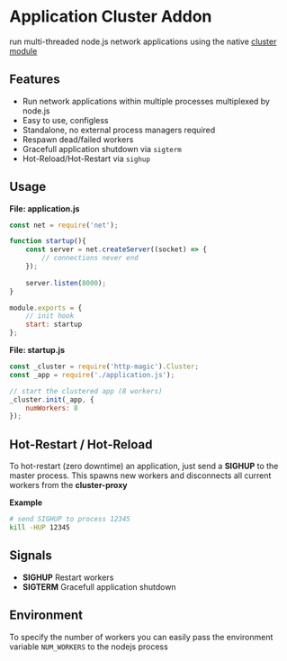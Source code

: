 Application Cluster Addon
================================

run multi-threaded node.js network applications using the native [cluster module](https://nodejs.org/api/cluster.html)

## Features ##

* Run network applications within multiple processes multiplexed by node.js
* Easy to use, configless
* Standalone, no external process managers required
* Respawn dead/failed workers
* Gracefull application shutdown via `sigterm`
* Hot-Reload/Hot-Restart via `sighup`

## Usage ##

**File: application.js**
```js
const net = require('net');

function startup(){
    const server = net.createServer((socket) => {
        // connections never end
    });
    
    server.listen(8000);
}

module.exports = {
    // init hook
    start: startup
};
```

**File: startup.js**
```js
const _cluster = require('http-magic').Cluster;
const _app = require('./application.js');

// start the clustered app (8 workers)
_cluster.init(_app, {
    numWorkers: 8
});
```

## Hot-Restart / Hot-Reload ##

To hot-restart (zero downtime) an application, just send a **SIGHUP** to the master process.
This spawns new workers and disconnects all current workers from the **cluster-proxy**

**Example**

```sh
# send SIGHUP to process 12345
kill -HUP 12345
```

## Signals ##

* **SIGHUP** Restart workers
* **SIGTERM** Gracefull application shutdown

## Environment ##

To specify the number of workers you can easily pass the environment variable `NUM_WORKERS` to the nodejs process
